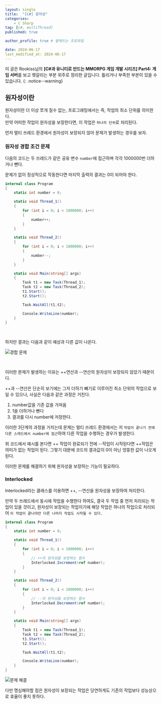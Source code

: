 ```yaml
---
layout: single
title:  "[C#] 원자성"
categories: 
    - C Sharp
tag: [c#, multiThread]
published: true

author_profile: true # 옆에뜨는 프로파일

date: 2024-06-17
last_modified_at: 2024-06-17
---
```

<!-- 
{: .notice--warning} // 알림 강조
{: .notice--success} // 초록색 강조
{: .notice--danger } // 초록색 강조
{: .notice--info}
{: .notice--primary}
{: .notice}

{: .H1-font}         // 제목 색
<span style="color:Skyblue"> 색 넣기 </span>
<br/> 한줄 내리기
 -->
이 글은 Rookiss님의  **[C#과 유니티로 만드는 MMORPG 게임 개발 시리즈] Part4: 게임 서버**를 보고 헷갈리는 부분 위주로 정리한 글입니다. 틀리거나 부족한 부분이 있을 수 있습니다.
{: .notice--warning}

## 원자성이란
원자성이란 더 이상 쪼개 질수 없는, 프로그래밍에서는 즉, 작업의 최소 단위를 의미한다. <br>
만약 어떠한 작업이 원자성을 보장한다면, 이 작업은 `하나의 단위`로 처리된다.

먼저 멀티 쓰레드 환경에서 원자성이 보장되지 않아 문제가 발생하는 경우를 보자.

### 원자성 경합 조건 문제

다음의 코드는 두 쓰레드가 같은 공유 변수 `number`에 접근하며 각각 1000000번 더하거나 뺀다.

문제가 없이 정상적으로 작동한다면 마지막 출력의 결과는 0이 되어야 한다.

```cs
internal class Program
{
    static int number = 0;

    static void Thread_1()
    {
        for (int i = 0; i < 1000000; i++)
        {
            number++;
        }
    }

    static void Thread_2()
    {
        for (int i = 0; i < 1000000; i++)
        {
            number--;
        }
    }

    static void Main(string[] args)
    {
        Task t1 = new Task(Thread_1);
        Task t2 = new Task(Thread_2);
        t1.Start();
        t2.Start();

        Task.WaitAll(t1,t2);

        Console.WriteLine(number);
    }
}
```
<br>

하지만 결과는 다음과 같이 예상과 다른 값이 나온다.

![경합 문제](https://github.com/novicehog/comments/assets/131991619/59429d0b-d08c-415b-8b5e-1fdd0c2b853c)

<br>

이러한 문제가 발생하는 이유는 ++연산과 --연산의 원자성이 보장되지 않았기 때문이다.

++과 --연산은 단순히 보기에는 그저 더하기 뺴기로 이루어진 최소 단위의 작업으로 보일 수 있으나, 사실은 다음과 같은 과정은 거친다.

1. number값을 기존 값을 가져옴
2. 1을 더하거나 뺸다
3. 결과를 다시 number에 저장한다.

이러한 3단계의 과정을 거치는데 문제는 멀티 쓰레드 환경에서는 저 `작업이 끝나기 전에 다른 스레드에서 number에 접근`하여 다른 작업을 수행하는 경우가 발생한다.

위 코드에서 예시를 본다면  ++ 작업이 완료되기 전에 --작업이 시작된다면 ++작업은 의미가 없는 작업이 된다. 그렇기 대문에 코드의 결과값이 0이 아닌 엉뚱한 값이 나오게 된다.

이러한 문제를 해결하기 위해 원자성을 보장하는 기능이 필요하다.

### Interlocked
Interlocked라는 클래스를 이용하면 ++, --연산을 원자성을 보장하여 처리한다.

만약 두 쓰레드에서 동시에 작업을 수행한다 하여도, 결국 두 작업 중 먼저 처리되는 작업이 있을 것이고, 원자성이 보장되는 작업이기에
해당 작업은 하나의 작업으로 처리되어 `이 작업이 끝나야만 다른 나머지 작업도 시작될 수 있다.`

```cs
internal class Program
{
    static int number = 0;

    static void Thread_1()
    {
        for (int i = 0; i < 1000000; i++)
        {
            // ++의 원자성을 보장하는 함수
            Interlocked.Increment(ref number);
        }
    }

    static void Thread_2()
    {
        for (int i = 0; i < 1000000; i++)
        {
            // --의 원자성을 보장하는 함수
            Interlocked.Decrement(ref number);
        }
    }

    static void Main(string[] args)
    {
        Task t1 = new Task(Thread_1);
        Task t2 = new Task(Thread_2);
        t1.Start();
        t2.Start();

        Task.WaitAll(t1,t2);

        Console.WriteLine(number);
    }
}
```

![문제 해결](https://github.com/novicehog/comments/assets/131991619/c1573f29-5385-4f37-a439-fdd70a867e05)


다만 명심해야할 점은 원자성이 보장되는 작업은 당연하게도 기존의 작업보다 성능상으로 효율이 좋지 못하다.


